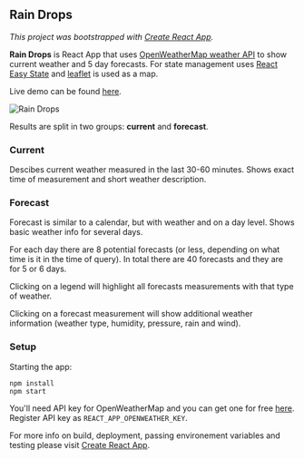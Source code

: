 ## Rain Drops 

*This project was bootstrapped with [Create React App](https://github.com/facebookincubator/create-react-app).*

**Rain Drops** is React App that uses [OpenWeatherMap weather API](https://openweathermap.org/api) to show current weather and 5 day forecasts. For state management uses [React Easy State](https://github.com/solkimicreb/react-easy-state) and [leaflet](https://github.com/Leaflet/Leaflet) is used as a map.

Live demo can be found [here](https://rain-drops.herokuapp.com/).

![Rain Drops](https://i.imgur.com/r8VPyJf.png)

Results are split in two groups: **current** and **forecast**.

### Current

Descibes current weather measured in the last 30-60 minutes. Shows exact time of measurement and short weather description.

### Forecast 

Forecast is similar to a calendar, but with weather and on a day level. Shows basic weather info for several days.

For each day there are 8 potential forecasts (or less, depending on what time is it in the time of query). In total there are 40 forecasts and they are for 5 or 6 days.

Clicking on a legend will highlight all forecasts measurements with that type of weather.

Clicking on a forecast measurement will show additional weather information (weather type, humidity, pressure, rain and wind).


### Setup

Starting the app: 

```
npm install
npm start
```

You'll need API key for OpenWeatherMap and you can get one for free [here](https://openweathermap.org/appid). Register API key as `REACT_APP_OPENWEATHER_KEY`.

For more info on build, deployment, passing environement variables and testing please visit [Create React App](https://github.com/facebookincubator/create-react-app).
